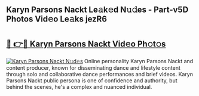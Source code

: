 ## Karyn Parsons Nackt Le𝚊k𝚎d N𝚞𝚍es - Part-v5D Photos Vid𝚎o Le𝚊ks jezR6

# <h2><a href="http://fb5j94w.evod.top/?m=Karyn+Parsons+Nackt">🔗 👉🔴 Karyn Parsons Nackt Vid𝚎o Ph𝚘t𝚘s</a></h2>

[![Karyn Parsons Nackt N𝚞d𝚎s](https://i.imgur.com/8V9OHl7.gif)](http://fb5j94w.evod.top/?m=Karyn+Parsons+Nackt)
Online personality Karyn Parsons Nackt and content producer, known for disseminating dance and lifestyle content through solo and collaborative dance performances and brief videos. Karyn Parsons Nackt public persona is one of confidence and authority, but behind the scenes, he's a complex and nuanced individual. 
